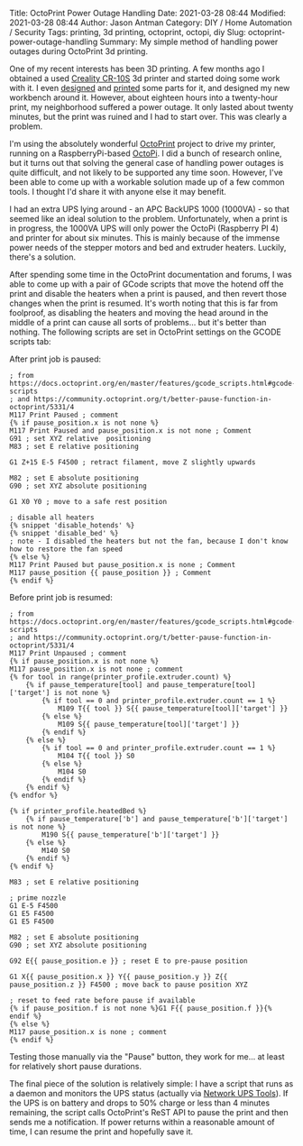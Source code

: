 Title: OctoPrint Power Outage Handling
Date: 2021-03-28 08:44
Modified: 2021-03-28 08:44
Author: Jason Antman
Category: DIY / Home Automation / Security
Tags: printing, 3d printing, octoprint, octopi, diy
Slug: octoprint-power-outage-handling
Summary: My simple method of handling power outages during OctoPrint 3d printing.

One of my recent interests has been 3D printing. A few months ago I obtained a used [Creality CR-10S](https://www.creality.com/goods-detail/cr-10s-3d-printer) 3d printer and started doing some work with it. I even [designed](https://www.thingiverse.com/jantman/designs) and [printed](https://www.thingiverse.com/jantman/makes) some parts for it, and designed my new workbench around it. However, about eighteen hours into a twenty-hour print, my neighborhood suffered a power outage. It only lasted about twenty minutes, but the print was ruined and I had to start over. This was clearly a problem.

I'm using the absolutely wonderful [OctoPrint](https://octoprint.org/) project to drive my printer, running on a RaspberryPi-based [OctoPi](https://github.com/guysoft/OctoPi). I did a bunch of research online, but it turns out that solving the general case of handling power outages is quite difficult, and not likely to be supported any time soon. However, I've been able to come up with a workable solution made up of a few common tools. I thought I'd share it with anyone else it may benefit.

I had an extra UPS lying around - an APC BackUPS 1000 (1000VA) - so that seemed like an ideal solution to the problem. Unfortunately, when a print is in progress, the 1000VA UPS will only power the OctoPi (Raspberry PI 4) and printer for about six minutes. This is mainly because of the immense power needs of the stepper motors and bed and extruder heaters. Luckily, there's a solution.

After spending some time in the OctoPrint documentation and forums, I was able to come up with a pair of GCode scripts that move the hotend off the print and disable the heaters when a print is paused, and then revert those changes when the print is resumed. It's worth noting that this is far from foolproof, as disabling the heaters and moving the head around in the middle of a print can cause all sorts of problems... but it's better than nothing. The following scripts are set in OctoPrint settings on the GCODE scripts tab:

After print job is paused:

```gcode
; from https://docs.octoprint.org/en/master/features/gcode_scripts.html#gcode-scripts
; and https://community.octoprint.org/t/better-pause-function-in-octoprint/5331/4
M117 Print Paused ; comment
{% if pause_position.x is not none %}
M117 Print Paused and pause_position.x is not none ; Comment
G91 ; set XYZ relative  positioning
M83 ; set E relative positioning

G1 Z+15 E-5 F4500 ; retract filament, move Z slightly upwards

M82 ; set E absolute positioning
G90 ; set XYZ absolute positioning

G1 X0 Y0 ; move to a safe rest position

; disable all heaters
{% snippet 'disable_hotends' %}
{% snippet 'disable_bed' %}
; note - I disabled the heaters but not the fan, because I don't know how to restore the fan speed
{% else %}
M117 Print Paused but pause_position.x is none ; Comment
M117 pause_position {{ pause_position }} ; Comment
{% endif %}
```

Before print job is resumed:

```gcode
; from https://docs.octoprint.org/en/master/features/gcode_scripts.html#gcode-scripts
; and https://community.octoprint.org/t/better-pause-function-in-octoprint/5331/4
M117 Print Unpaused ; comment
{% if pause_position.x is not none %}
M117 pause_position.x is not none ; comment
{% for tool in range(printer_profile.extruder.count) %}
    {% if pause_temperature[tool] and pause_temperature[tool]['target'] is not none %}
        {% if tool == 0 and printer_profile.extruder.count == 1 %}
            M109 T{{ tool }} S{{ pause_temperature[tool]['target'] }}
        {% else %}
            M109 S{{ pause_temperature[tool]['target'] }}
        {% endif %}
    {% else %}
        {% if tool == 0 and printer_profile.extruder.count == 1 %}
            M104 T{{ tool }} S0
        {% else %}
            M104 S0
        {% endif %}
    {% endif %}
{% endfor %}

{% if printer_profile.heatedBed %}
    {% if pause_temperature['b'] and pause_temperature['b']['target'] is not none %}
        M190 S{{ pause_temperature['b']['target'] }}
    {% else %}
        M140 S0
    {% endif %}
{% endif %}

M83 ; set E relative positioning

; prime nozzle
G1 E-5 F4500
G1 E5 F4500
G1 E5 F4500

M82 ; set E absolute positioning
G90 ; set XYZ absolute positioning

G92 E{{ pause_position.e }} ; reset E to pre-pause position

G1 X{{ pause_position.x }} Y{{ pause_position.y }} Z{{ pause_position.z }} F4500 ; move back to pause position XYZ

; reset to feed rate before pause if available
{% if pause_position.f is not none %}G1 F{{ pause_position.f }}{% endif %}
{% else %}
M117 pause_position.x is none ; comment
{% endif %}
```

Testing those manually via the "Pause" button, they work for me... at least for relatively short pause durations.

The final piece of the solution is relatively simple: I have a script that runs as a daemon and monitors the UPS status (actually via [Network UPS Tools](https://networkupstools.org/)). If the UPS is on battery and drops to 50% charge or less than 4 minutes remaining, the script calls OctoPrint's ReST API to pause the print and then sends me a notification. If power returns within a reasonable amount of time, I can resume the print and hopefully save it.
